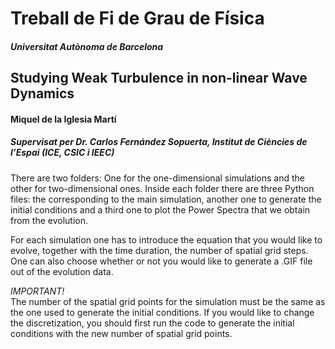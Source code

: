 # Treball de Fi de Grau de Física
##### Universitat Autònoma de Barcelona
## Studying Weak Turbulence in non-linear Wave Dynamics

#### Miquel de la Iglesia Martí
##### Supervisat per Dr. Carlos Fernández Sopuerta, Institut de Ciències de l’Espai (ICE, CSIC i IEEC)
There are two folders: One for the one-dimensional simulations and the other for two-dimensional ones. Inside each folder there are three Python files: the corresponding to the main simulation, another one to generate the initial conditions and a third one to plot the Power Spectra that we obtain from the evolution.

For each simulation one has to introduce the equation that you would like to evolve, together with the time duration, the number of spatial grid steps. One can also choose whether or not you would like to generate a .GIF file out of the evolution data.

_IMPORTANT!_<br />
The number of the spatial grid points for the simulation must be the same as the one used to generate the initial conditions. If you would like to change the discretization,  you should first run the code to generate the initial conditions with the new number of spatial grid points. 
